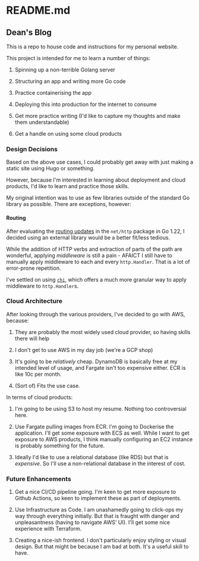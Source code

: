 # README.md

## Dean's Blog

This is a repo to house code and instructions for my personal website. 

This project is intended for me to learn a number of things:

1. Spinning up a non-terrible Golang server

2. Structuring an app and writing more Go code

3. Practice containerising the app

4. Deploying this into production for the internet to consume

5. Get more practice writing (I'd like to capture my thoughts and make them understandable)

6. Get a handle on using some cloud products

### Design Decisions

Based on the above use cases, I could probably get away with just making a static site using Hugo or something.

However, because I'm interested in learning about deployment and cloud products, I'd like to learn and practice those skills. 

My original intention was to use as few libraries outside of the standard Go library as possible. There are exceptions, however:

#### Routing
After evaluating the [routing updates](https://go.dev/blog/routing-enhancements) in the `net/http` package in Go 1.22, I decided using an external library would be a better fit/less tedious.

While the addition of HTTP verbs and extraction of parts of the path are wonderful, applying _middleware_ is still a pain - AFAICT I still have to manually apply middleware to each and every `http.Handler`. That is a lot of error-prone repetition. 

I've settled on using [`chi`](https://github.com/go-chi/chi), which offers a much more granular way to apply middleware to `http.Handler`s.

### Cloud Architecture

After looking through the various providers, I've decided to go with AWS, because:

1. They are probably the most widely used cloud provider, so having skills there will help

2. I don't get to use AWS in my day job (we're a GCP shop)

3. It's going to be _relatively_ cheap. DynamoDB is basically free at my intended level of usage, and Fargate isn't too expensive either. ECR is like 10c per month.

4. (Sort of) Fits the use case. 

In terms of cloud products:

1. I'm going to be using S3 to host my resume. Nothing too controversial here.

2. Use Fargate pulling images from ECR. I'm going to Dockerise the application. I'll get some exposure with ECS as well. While I want to get exposure to AWS products, I think manually configuring an EC2 instance is probably something for the future.

3. Ideally I'd like to use a relational database (like RDS) but that is _expensive_. So I'll use a non-relational database in the interest of cost.

### Future Enhancements

1. Get a nice CI/CD pipeline going. I'm keen to get more exposure to Github Actions, so keen to implement these as part of deployments.

2. Use Infrastructure as Code. I am unashamedly going to click-ops my way through everything initially. But that is fraught with danger and unpleasantness (having to navigate AWS' UI). I'll get some nice experience with Terraform.

3. Creating a nice-ish frontend. I don't particularly enjoy styling or visual design. But that might be because I am bad at both. It's a useful skill to have.
